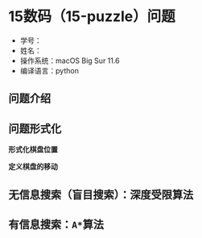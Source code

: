 # 15数码（15-puzzle）问题
- 学号：
- 姓名：
- 操作系统：macOS Big Sur 11.6
- 编译语言：python

## 问题介绍

## 问题形式化
**形式化棋盘位置**

**定义棋盘的移动**

## 无信息搜索（盲目搜索）：深度受限算法

## 有信息搜索：`A*`算法
